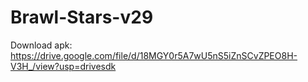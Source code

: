 # Brawl-Stars-v29
Download apk: https://drive.google.com/file/d/18MGY0r5A7wU5nS5iZnSCvZPEO8H-V3H_/view?usp=drivesdk
